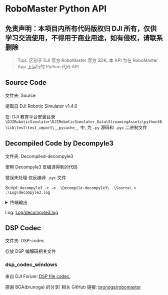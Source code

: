 # RoboMaster Python API

## 免责声明：本项目内所有代码版权归 DJI 所有，仅供学习交流使用，不得用于商业用途，如有侵权，请联系删除

> Tips:
  区别于 DJI 官方 RoboMaster 官方 SDK, 本 API 为在 RoboMaster App 上运行的 Python 代码 API

## Source Code

文件夹: Source

提取自 DJI Robotic Simulator v1.4.0

在:  DJI 教育平台安装目录 `\DJIRoboticSimulator\DJIRoboticSimulator_Data\StreamingAssets\python38\Lib\test\test_import\__pycache__` 中, 为 `.py` 源码和 `.pyc` 二进制文件

## Decompiled Code by Decompyle3

文件夹: Decompiled-decompyle3

使用 Decompyle3 反编译得到的代码

错误未处理 仅反编译 `.pyc` 文件

Script: `decompyle3 -r -o .\Decompile-decompyle3\ .\Source\ > .\Log\decompyle3.log`

<details>

<summary>终端输出</summary>

```
# file .\Source\lib\dji_scratch_project_parser.pyc
# Deparsing stopped due to parse error

# file .\Source\lib\script_manage.pyc
# Deparsing stopped due to parse error

# file .\Source\sdk\plaintext_sdk\protocal_parser.pyc
# Deparsing stopped due to parse error

# file .\Source\src\test\event_client.pyc
# Deparsing stopped due to parse error

# file .\Source\src\test\rm_ctrl.pyc
# Deparsing stopped due to parse error

# file .\Source\src\test\rm_socket.pyc
# Deparsing stopped due to parse error

# file .\Source\src\test\custom_ui\widget_base.pyc
# Deparsing stopped due to parse error

# file .\Source\src\test\multi_comm\multi_communication.pyc
# Deparsing stopped due to parse error
```
</details>

Log: [Log/decompyle3.log](https://github.com/GYYZ-RMYC/RoboMaster-Python/blob/main/Log/decompyle3.log)


## DSP Codec

文件夹: DSP-codec

存放 DSP 编解码相关文件

### dsp_codec_windows

来自 DJI Forum: [DSP file codec.](https://forum.dji.com/forum.php?mod=viewthread&tid=201957)

感谢 BGA(brunoga) 的分享! 相关 GitHub 链接: [brunoga/robomaster](https://github.com/brunoga/robomaster/tree/main/legacy/dsp)
